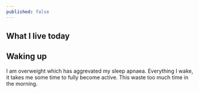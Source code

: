 ```yaml
---
published: false
---
```

## What I live today

## Waking up

I am overweight which has aggrevated my sleep apnaea. Everything I wake, it takes me some time to fully become active. This waste too much time in the morning. 